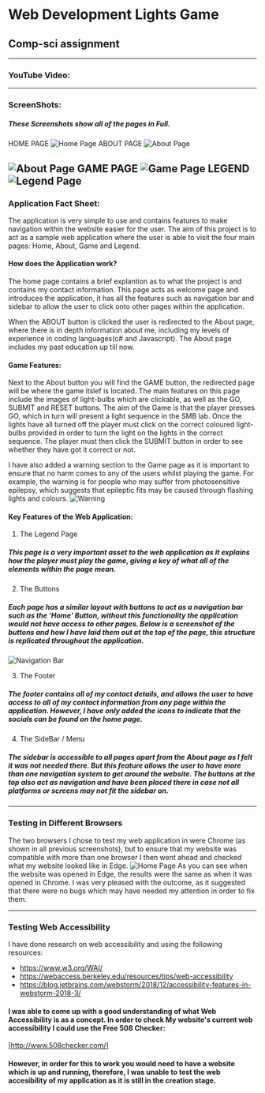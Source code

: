# Web Development Lights Game
## Comp-sci assignment
---
### **YouTube Video:**



---
### **ScreenShots:**
##### These Screenshots show all of the pages in Full.
HOME PAGE
![Home Page](https://github.com/AksaGhani/Web-Dev---lights-/blob/master/Screenshots/HomePage.png "Home Page")
ABOUT PAGE
![About Page](https://github.com/AksaGhani/Web-Dev---lights-/blob/master/Screenshots/AboutPage%20FirstHalf.png "About Page 1")

![About Page](https://github.com/AksaGhani/Web-Dev---lights-/blob/master/Screenshots/AboutPage%20SecondHalf.png "About Page 2")
GAME PAGE
![Game Page](https://github.com/AksaGhani/Web-Dev---lights-/blob/master/Screenshots/GamePage.png "Game Page")
LEGEND
![Legend Page](https://github.com/AksaGhani/Web-Dev---lights-/blob/master/Screenshots/LegendPage.png "Legend Page")
---
### **Application Fact Sheet:**
 The application is very simple to use and contains features to make navigation within the website easier for the user. The aim of this project is to act as a sample web application where the user is able to visit the four main pages: Home, About, Game and Legend.

#### How does the Application work?
 The home page contains a brief explantion as to what the project is and contains my contact information. This page acts as welcome page and introduces the application, it has all the features such as navigation bar and sidebar to allow the user to click onto other pages within the application.

 When the ABOUT button is clicked the user is redirected to the About page, where there is in depth information about me, including my levels of experience in coding languages(c# and Javascript). The About page includes my past education up till now. 

#### **Game Features:**
 Next to the About button you will find the GAME button, the redirected page will be where the game itslef is located. The main features on this page include the images of light-bulbs which are clickable, as well as the GO, SUBMIT and RESET buttons. The aim of the Game is that the player presses GO, which in turn will present a light sequence in the SMB lab. Once the lights have all turned off the player must click on the correct coloured light-bulbs provided in order to turn the light on the lights in the correct sequence. The player must then click the SUBMIT button in order to see whether they have got it correct or not.

 I have also added a warning section to the Game page as it is important to ensure that no harm comes to any of the users whilst playing the game. For example, the warning is for people who may suffer from photosensitive epilepsy, which suggests that epileptic fits may be caused through flashing lights and colours.
![Warning](https://github.com/AksaGhani/Web-Dev---lights-/blob/master/Screenshots/EpilepsyWarning.png "Warning Message")

#### Key Features of the Web Application:
 1. The Legend Page
##### This page is a very important asset to the web application as it explains how the player must play the game, giving a key of what all of the elements within the page mean. 

 2. The Buttons 
##### Each page has a similar layout with buttons to act as a navigation bar such as the 'Home' Button, without this functionality the application would not have access to other pages. Below is a screenshot of the buttons and how I have laid them out at the top of the page, this structure is replicated throughout the application.
![Navigation Bar](https://github.com/AksaGhani/Web-Dev---lights-/blob/master/Screenshots/NavigationBar.png "Navigation Bar")

3. The Footer
##### The footer contains all of my contact details, and allows the user to have access to all of my contact information from any page within the application. However, I have only added the icons to indicate that the socials can be found on the home page.  

4. The SideBar / Menu
##### The sidebar is accessible to all pages apart from the About page as I felt it was not needed there. But this feature allows the user to have more than one navigation system to get around the website. The buttons at the top also act as navigation and have been placed there in case not all platforms or screens may not fit the sidebar on. 
---
### Testing in Different Browsers
The two browsers I chose to test my web application in were Chrome (as shown in all previous screenshots), but to ensure that my website was compatible with more than one browser I then went ahead and checked what my website looked like in Edge.
![Home Page](https://github.com/AksaGhani/Web-Dev---lights-/blob/master/HomePageEdge.png "Home Page - Edge")
As you can see when the website was opened in Edge, the results were the same as when it was opened in Chrome. I was very pleased with the outcome, as it suggested that there were no bugs which may have needed my attention in order to fix them.

---
### Testing Web Accessibility 
I have done research on web accessibility and using the following resources: 
* https://www.w3.org/WAI/ 
* https://webaccess.berkeley.edu/resources/tips/web-accessibility
* https://blog.jetbrains.com/webstorm/2018/12/accessibility-features-in-webstorm-2018-3/ 
#### I was able to come up with a good understanding of what Web Accessibility is as a concept. In order to check My website's current web accessibility I could use the Free 508 Checker:
[http://www.508checker.com/] 
#### However, in order for this to work you would need to have a website which is up and running, therefore, I was unable to test the web accesibility of my application as it is still in the creation stage. 


